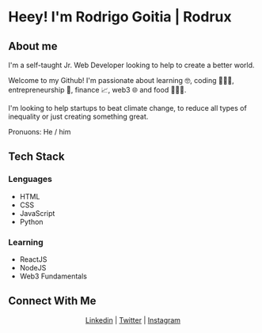 # Heey! I'm Rodrigo Goitia | Rodrux

## About me

I'm a  self-taught Jr. Web Developer looking to help to create a better world.


Welcome to my Github! I'm passionate about learning 🤓, coding 👨🏾‍💻, entrepreneurship 🚀, finance 📈, web3 🌐 and food 🧑🏾‍🍳.


I'm looking to help startups to beat climate change, to reduce all types of inequality or just creating something great.

Pronuons: He / him

## Tech Stack

### Lenguages
-	HTML
-	CSS
-	JavaScript
-	Python
### Learning
- ReactJS
- NodeJS
- Web3 Fundamentals

## Connect With Me

<p align="center">
<a href="https://www.linkedin.com/in/rodrigo-goitia/">Linkedin<a/> |
<a href="https://twitter.com/rodruxdev">Twitter<a/> |
<a href="https://www.instagram.com/rodruxdev/">Instagram<a/>
<p/>

